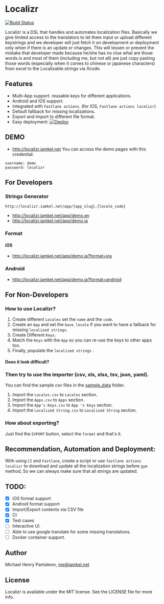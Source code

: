 # Localizr

[![Build Status](https://travis-ci.org/michaelhenry/Localizr.svg?branch=master)](https://travis-ci.org/michaelhenry/Localizr)

Localizr is a DSL that handles and automates localization files. Basically we give limited access to the translators to let them input or upload different keystrings and we developer will just fetch it on development or deployment only when if there is an update or changes. This will lessen or prevent the mistake that developer made because he/she has no clue what are those words is and most of them (including me, but not all) are just copy pasting those words (especially when it comes to chinese or japanese characters) from excel to the Localizable.strings via Xcode.
      

## Features
- Multi-App support. reusable keys for different applications.
- Android and IOS support.
- Integrated with `Fastlane actions`. (for IOS, `Fastlane actions localizr`) 
- Default fallback for missing localizations.
- Export and import to different file format.
- Easy deployment: [![Deploy](https://www.herokucdn.com/deploy/button.svg)](https://heroku.com/deploy?template=https://github.com/michaelhenry/localizr)

## DEMO
- http://localizr.iamkel.net
You can access the demo pages with this credential:
```
username: demo
password: localizr
```


## For Developers
### Strings Generator
```
http://localizr.iamkel.net/app/{app_slug}.{locale_code}
```
- http://localizr.iamkel.net/app/demo.en
- http://localizr.iamkel.net/app/demo.ja

### Format
#### iOS
- http://localizr.iamkel.net/app/demo.ja?format=ios

### Android
- http://localizr.iamkel.net/app/demo.ja?format=android

## For Non-Developers
### How to use Localizr?

1. Create different `Locales` set the `name` and the `code`.
2. Create an `App` and set the `base_locale` if you want to have a fallback for missing `localized strings`.
3. Create Different `Keys`.
4. Match the `Keys` with the `App` so you can re-use the keys to other apps too.
5. Finally, populate the `localized strings` .


#### Does it look difficult? 
### Then try to use the importer (csv, xls, xlsx, tsv, json, yaml).
You can find the sample csv files in the [sample_data](/sample_data) folder.

1. Import the `Locales.csv` to `Locales` section.
2. Import the `Apps.csv` to `Apps` section.
3. Import the `App's Keys.csv` to `App 's Keys` section.
4. Import the `Localized String.csv` to `Localized String` section.

### How about exporting?
Just find the `EXPORT` button, select the `format` and that's it.


## Recommendation, Automation and Deployment:
With using `CI` and `Fastlane`, create a script or use `fastlane actions localizr` to download and update all the localization strings before `gym` method, So we can always make sure that all strings are updated. 


## TODO:

- [x] iOS format support
- [x] Android format support
- [x] Import/Export contents via CSV file
- [x] CI
- [x] Test cases
- [ ] Interactive UI.
- [ ] Able to use google translate for some missing translations.
- [ ] Docker container support.

## Author

Michael Henry Pantaleon, me@iamkel.net

## License

Localizr is available under the MIT license. See the LICENSE file for more info.
